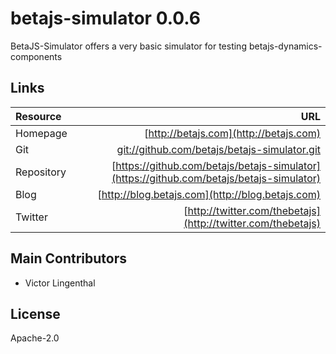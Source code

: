 # betajs-simulator 0.0.6


BetaJS-Simulator offers a very basic simulator for testing betajs-dynamics-components












## Links
| Resource   | URL |
| :--------- | --: |
| Homepage   | [http://betajs.com](http://betajs.com) |
| Git        | [git://github.com/betajs/betajs-simulator.git](git://github.com/betajs/betajs-simulator.git) |
| Repository | [https://github.com/betajs/betajs-simulator](https://github.com/betajs/betajs-simulator) |
| Blog       | [http://blog.betajs.com](http://blog.betajs.com) | 
| Twitter    | [http://twitter.com/thebetajs](http://twitter.com/thebetajs) | 
 








## Main Contributors

- Victor Lingenthal

## License

Apache-2.0







